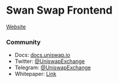 # Swan Swap Frontend

 [Website](https://www.swanswap.cc/)
 
### Community

- Docs: [docs.uniswap.io](https://docs.uniswap.io/)
- Twitter: [@UniswapExchange](https://twitter.com/UniswapExchange)
- Telegram: [@UniswapExchange](https://twitter.com/UniswapExchange)
- Whitepaper: [Link](https://hackmd.io/C-DvwDSfSxuh-Gd4WKE_ig)
